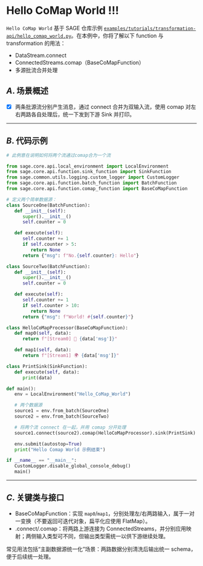 # Hello CoMap World !!!

`Hello CoMap World` 基于 SAGE 仓库示例 [`examples/tutorials/transformation-api/hello_comap_world.py`](https://github.com/intellistream/SAGE/blob/main/examples/tutorials/transformation-api/hello_comap_world.py)。在本例中，你将了解以下 function 与 transformation 的用法：

- DataStream.connect
- ConnectedStreams.comap（BaseCoMapFunction）
- 多源批流合并处理

## *A*. 场景概述

- [x] 两条批源流分别产生消息，通过 connect 合并为双输入流，使用 comap 对左右两路各自处理后，统一下发到下游 Sink 并打印。

---

## *B*. 代码示例

```python title="examples/tutorials/transformation-api/hello_comap_world.py" linenums="1"
# 此例意在说明如何将两个流通过comap合为一个流

from sage.core.api.local_environment import LocalEnvironment
from sage.core.api.function.sink_function import SinkFunction
from sage.common.utils.logging.custom_logger import CustomLogger
from sage.core.api.function.batch_function import BatchFunction
from sage.core.api.function.comap_function import BaseCoMapFunction

# 定义两个简单数据源：
class SourceOne(BatchFunction):
   def __init__(self):
      super().__init__()
      self.counter = 0

   def execute(self):
      self.counter += 1
      if self.counter > 5:
         return None
      return {"msg": f"No.{self.counter}: Hello"}

class SourceTwo(BatchFunction):
   def __init__(self):
      super().__init__()
      self.counter = 0

   def execute(self):
      self.counter += 1
      if self.counter > 10:
         return None
      return {"msg": f"World! #{self.counter}"}

class HelloCoMapProcessor(BaseCoMapFunction):
   def map0(self, data):
      return f"[Stream0] 👋 {data['msg']}"

   def map1(self, data):
      return f"[Stream1] 🌍 {data['msg']}"

class PrintSink(SinkFunction):
   def execute(self, data):
      print(data)

def main():
   env = LocalEnvironment("Hello_CoMap_World")

   # 两个数据源
   source1 = env.from_batch(SourceOne)
   source2 = env.from_batch(SourceTwo)

   # 将两个流 connect 在一起，并用 comap 分开处理
   source1.connect(source2).comap(HelloCoMapProcessor).sink(PrintSink)

   env.submit(autostop=True)
   print("Hello Comap World 示例结束")

if __name__ == "__main__":
   CustomLogger.disable_global_console_debug()
   main()
```

---

## *C*. 关键类与接口

- BaseCoMapFunction：实现 `map0`/`map1`，分别处理左/右两路输入，属于一对一变换（不要返回可迭代对象，扁平化应使用 FlatMap）。
- .connect/.comap：将两路上游连接为 ConnectedStreams，并分别应用映射；两侧输入类型可不同，但输出类型需统一以供下游继续处理。

常见用法包括“主副数据源统一化”场景：两路数据分别清洗后输出统一 schema，便于后续统一处理。
